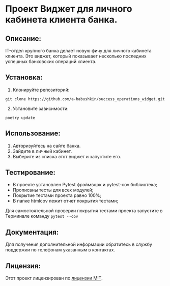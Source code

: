 # Проект Виджет для личного кабинета клиента банка.

## Описание:

IT-отдел крупного банка делает новую фичу для личного кабинета клиента. Это виджет, который показывает несколько последних успешных банковских операций клиента.

## Установка:

1. Клонируйте репозиторий:
```
git clone https://github.com/a-babushkin/success_operations_widget.git
```
2. Установите зависимости:
```
poetry update
```
## Использование:

1. Авторизуйтесь на сайте банка.
2. Зайдите в личный кабинет.
3. Выберите из списка этот виджет и запустите его.

## Тестирование:

- В проекте установлен Pytest фрэймворк и pytest-cov библиотека;
- Прописаны тесты для всех модулей;
- Покрытие тестами проекта равно 100%;
- В папке htmlcov лежит отчет покрытия тестами;

Для самостоятельной проверки покрытия тестами проекта запустите в Терминале команду `pytest --cov`

## Документация:

Для получения дополнительной информации обратитесь в службу поддержки по телефонам указанным в контактах.

## Лицензия:

Этот проект лицензирован по [лицензии MIT](https://opensource.org/license/mit).